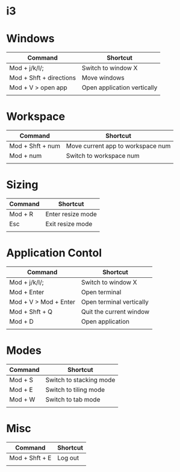# i3

# Windows
| Command                 | Shortcut                    |
|-------------------------|-----------------------------|
| Mod + j/k/l/;           | Switch to window X          |
| Mod + Shft + directions | Move windows                |
| Mod + V > open app      | Open application vertically |
|||

# Workspace
| Command          | Shortcut                          |
|------------------|-----------------------------------|
| Mod + Shft + num | Move current app to workspace num |
| Mod + num        | Switch to workspace num           |
|||

# Sizing
| Command        | Shortcut                |
|----------------|-------------------------|
| Mod + R        | Enter resize mode       |
| Esc            | Exit resize mode        |
|||

# Application Contol
| Command               | Shortcut                 |
|-----------------------|--------------------------|
| Mod + j/k/l/;         | Switch to window X       |
| Mod + Enter           | Open terminal            |
| Mod + V > Mod + Enter | Open terminal vertically |
| Mod + Shft + Q        | Quit the current window  |
| Mod + D               | Open application         |
|||

# Modes
| Command        | Shortcut                |
|----------------|-------------------------|
| Mod + S        | Switch to stacking mode |
| Mod + E        | Switch to tiling mode   |
| Mod + W        | Switch to tab mode      |
|||

# Misc
| Command        | Shortcut                |
|----------------|-------------------------|
| Mod + Shft + E | Log out                 |
|||

